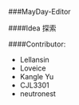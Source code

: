 ###MayDay-Editor

####Idea 
探索

####Contributor: 
+ Lellansin
+ Loveice
+ Kangle Yu
+ CJL3301
+ neutronest



